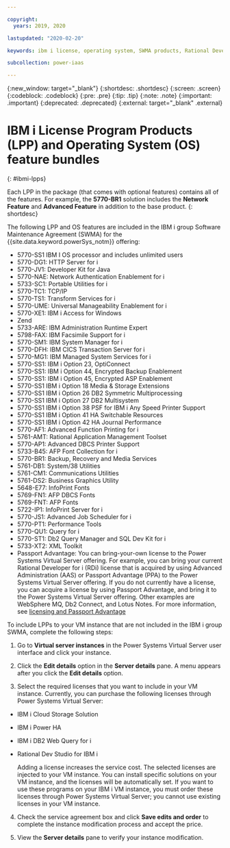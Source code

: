 ```yaml
---

copyright:
  years: 2019, 2020

lastupdated: "2020-02-20"

keywords: ibm i license, operating system, SWMA products, Rational Development Studio

subcollection: power-iaas

---
```


{:new_window: target="_blank"}
{:shortdesc: .shortdesc}
{:screen: .screen}
{:codeblock: .codeblock}
{:pre: .pre}
{:tip: .tip}
{:note: .note}
{:important: .important}
{:deprecated: .deprecated}
{:external: target="_blank" .external}

# IBM i License Program Products (LPP) and Operating System (OS) feature bundles
{: #ibmi-lpps}

Each LPP in the package (that comes with optional features) contains all of the features. For example, the **5770-BR1** solution includes the **Network Feature** and **Advanced Feature** in addition to the base product.
{: shortdesc}

<!-- The following LPP and OS features include all of the group **SWMA** products other than **Rational Development Studio (5770-WDS)** and **Infoprint Server (5722-IP1)**:

- 5648-E77: Infoprint Fonts
- 5722-IP1: InfoPrint Server for i
- 5733-ARE: IBM Administration Runtime Expert
- 5733-B45: AFP Font Collection for i
- 5733-SC1: Portable Utilities for i
- 5733-XT2: XML Toolkit
- 5761-AMT: Rational Application Management Toolset
- 5761-CM1: Communications Utilities
- 5761-DB1: System/38 Utilities
- 5761-DS2: Business Graphics Utility
- 5769-FN1: AFP DBCS Fonts
- 5769-FNT: AFP Fonts
- 5770-AF1: Advanced Function Printing for i (refer to Q&A)
- 5770-AP1: Advanced DBCS Printer Support
- 5770-BR1: Backup, Recovery and Media Services
- 5770-BR1: Backup, Recovery, and Media Services
- 5770-DFH: IBM CICS Transaction Server for i
- 5770-DG1: HTTP Server for i
- 5770-JS1: Advanced Job Scheduler for i
- 5770-JV1: Developer Kit for Java
- 5770-MG1: IBM Managed System Services for i
- 5770-NAE: Network Authentication Enablement for i
- 5770-PT1: Performance Tools
- 5770-QU1: Query for i
- 5770-SM1: IBM System Manager for i
- 5770-SS1: IBM i Option 18 Media & Storage Extensions
- 5770-SS1: IBM i Option 23, OptiConnect
- 5770-SS1: IBM i Option 26 Db2 Symmetric Multiprocessing
- 5770-SS1: IBM i Option 27 Db2 Multisystem
- 5770-SS1: IBM i Option 38 PSF for IBM i Any Speed Printer Support
- 5770-SS1: IBM i Option 41 HA Switchable Resources
- 5770-SS1: IBM i Option 42 HA Journal Performance
- 5770-SS1: IBM i Option 44, Encrypted Backup Enablement
- 5770-SS1: IBM i Option 45, Encrypted ASP Enablement
- 5770-SS1: IBM i OS — processor and includes unlimited users
- 5770-ST1: DB2 Query Manager and SQL Dev Kit for i
- 5770-TC1: TCP/IP
- 5770-TS1: Transform Services for i
- 5770-UME: Universal Manageability Enablement for i
- 5770-XE1: IBM i Access for Windows
- 5770-XW1: IBM i Access Family - unlimited users included
- 5798-FAX: IBM Facsimile Support for i
- Zend -->

The following LPP and OS features are included in the IBM i group Software Maintenance Agreement (SWMA) for the {{site.data.keyword.powerSys_notm}} offering:

- 5770-SS1 IBM I OS processor and includes unlimited users 
- 5770-DG1: HTTP Server for i
- 5770-JV1: Developer Kit for Java 
- 5770-NAE: Network Authentication Enablement for i
- 5733-SC1: Portable Utilities for i 
- 5770-TC1: TCP/IP 
- 5770-TS1: Transform Services for i
- 5770-UME: Universal Manageability Enablement for i
- 5770-XE1: IBM i Access for Windows 
- Zend 
- 5733-ARE: IBM Administration Runtime Expert 
- 5798-FAX: IBM Facsimile Support for i 
- 5770-SM1: IBM System Manager for i 
- 5770-DFH: IBM CICS Transaction Server for i 
- 5770-MG1: IBM Managed System Services for i
- 5770-SS1: IBM i Option 23, OptiConnect 
- 5770-SS1: IBM i Option 44, Encrypted Backup Enablement 
- 5770-SS1: IBM i Option 45, Encrypted ASP Enablement 
- 5770-SS1 IBM i Option 18 Media & Storage Extensions
- 5770-SS1 IBM i Option 26 DB2 Symmetric Multiprocessing
- 5770-SS1 IBM i Option 27 DB2 Multisystem
- 5770-SS1 IBM i Option 38 PSF for IBM i Any Speed Printer Support
- 5770-SS1 IBM i Option 41 HA Switchable Resources
- 5770-SS1 IBM i Option 42 HA Journal Performance
- 5770-AF1: Advanced Function Printing for i 
- 5761-AMT: Rational Application Management Toolset
- 5770-AP1: Advanced DBCS Printer Support 
- 5733-B45: AFP Font Collection for i
- 5770-BR1: Backup, Recovery and Media Services
- 5761-DB1: System/38 Utilities
- 5761-CM1: Communications Utilities
- 5761-DS2: Business Graphics Utility
- 5648-E77: InfoPrint Fonts
- 5769-FN1: AFP DBCS Fonts
- 5769-FNT: AFP Fonts
- 5722-IP1: InfoPrint Server for i
- 5770-JS1: Advanced Job Scheduler for i
- 5770-PT1: Performance Tools
- 5770-QU1: Query for i
- 5770-ST1: Db2 Query Manager and SQL Dev Kit for i
- 5733-XT2: XML Toolkit
- Passport Advantage: You can bring-your-own license to the Power Systems Virtual Server offering. For example, you can bring your current Rational Developer for i (RDi) license that is acquired by using Advanced Administration (AAS) or Passport Advantage (PPA) to the Power Systems Virtual Server offering. If you do not currently have a license, you can acquire a license by using Passport Advantage, and bring it to the Power Systems Virtual Server offering. Other examples are WebSphere MQ, Db2 Connect, and Lotus Notes. For more information, see [licensing and Passport Advantage](https://www.ibm.com/software/passportadvantage/eligible_public_cloud_BYOSL_policy.html)

To include LPPs to your VM instance that are not included in the IBM i group SWMA, complete the following steps:

1. Go to **Virtual server instances** in the Power Systems Virtual Server user interface and click your instance.

2. Click the **Edit details** option in the **Server details** pane. A menu appears after you click the **Edit details** option.

3. Select the required licenses that you want to include in your VM instance. Currently, you can purchase the following licenses through Power Systems Virtual Server:

  - IBM i Cloud Storage Solution
  - IBM i Power HA
  - IBM i DB2 Web Query for i
  - Rational Dev Studio for IBM i

    Adding a license increases the service cost. The selected licenses are injected to your VM instance. You can install specific solutions on your VM instance, and the licenses will be automatically set. If you want to use these programs on your IBM i VM instance, you must order these licenses through Power Systems Virtual Server; you cannot use existing licenses in your VM instance.

4. Check the service agreement box and click **Save edits and order** to complete the instance modification process and accept the price.

5. View the **Server details** pane to verify your instance modification.
